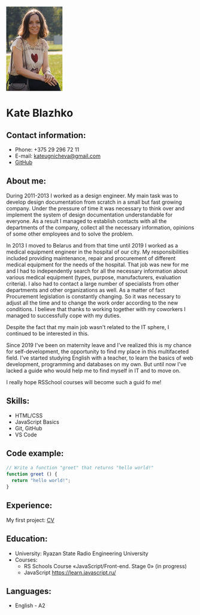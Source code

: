 ![MyPhoto](assets/img/myPhoto.jpg)
# **Kate Blazhko**

## Contact information:
* Phone: +375 29 296 72 11
* E-mail: kateugnicheva@gmail.com
* [GitHub](https://github.com/KateBlazhko)

## About me:

During 2011-2013 I worked as a design engineer. My main task was to develop design documentation from scratch in a small but fast growing company. Under the pressure of time it was necessary to think over and implement the system of design documentation understandable for everyone. As a result I managed to establish contacts with all the departments of the company, collect all the necessary information, opinions of some other employees and to solve the problem.

In 2013 I moved to Belarus and from that time until 2019 I worked as a medical equipment engineer in the hospital of our city. My responsibilities included providing maintenance, repair and procurement of different medical equipment for the needs of the hospital. That job was new for me and I had to independently search for all the necessary information about various medical equipment (types, purpose, manufacturers, evaluation criteria). I also had to contact a large number of specialists from other departments and other organizations as well. As a matter of fact Procurement legislation is constantly changing. So it was necessary to adjust all the time and to change the work order according to the new conditions. I believe that thanks to working together with my coworkers I managed to successfully cope with my duties.

Despite the fact that my main job wasn't related to the IT sphere, I continued to be interested in this.

Since 2019 I've been on maternity leave and I've realized this is my chance for self-development, the opportunity to find my place in this multifaceted field. I've started studying English with a teacher, to learn the basics of web development, programming and databases on my own. But until now I've lacked a guide who would help me to find myself in IT and to move on.

 I really hope RSSchool courses will become such a guid fo me!

## Skills:
* HTML/CSS
* JavaScript Basics
* Git, GitHub
* VS Code

## Code example:
```javascript
// Write a function "greet" that returns "hello world!"
function greet () {
  return "hello world!";
}
```

## Experience:
My first project: [CV](https://KateBlazhko.github.io/rsschool-cv/cv)

## Education:
* University: Ryazan State Radio Engineering University
* Courses:
  * RS Schools Course «JavaScript/Front-end. Stage 0» (in progress)
  * JavaScript https://learn.javascript.ru/

## Languages:
* English - A2